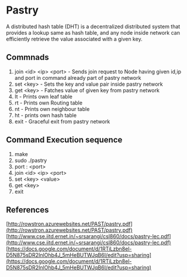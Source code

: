 # Pastry
A distributed hash table (DHT) is a decentralized distributed system that provides a lookup same as hash table, and any node inside network can efficiently retrieve the value associated with a given key.

## Commnads<br>
  1) join \<id> \<ip> \<port> - Sends join request to Node having given id,ip and port in command already part of pastry network
  2) set \<key> <value> - Sets the key and value pair inside pastry network
  3) get \<key> - Fatches value of given key from pastry network
  4) lt - Prints own leaf table
  5) rt - Prints own Routing table 
  6) nt - Prints own neighbour table
  7) ht - prints own hash table
  8) exit - Graceful exit from pastry network 
 
 ## Command Execution sequence <br>
   1) make 
   2) sudo ./pastry 
   3) port : \<port>
   5) join \<id> \<ip> \<port> 
   6) set \<key> \<value> 
   7) get \<key> 
   8) exit

## References<br>
[http://rowstron.azurewebsites.net/PAST/pastry.pdf](http://rowstron.azurewebsites.net/PAST/pastry.pdf)<br>
[http://www.cse.iitd.ernet.in/~srsarangi/csl860/docs/pastry-lec.pdf](http://www.cse.iitd.ernet.in/~srsarangi/csl860/docs/pastry-lec.pdf)<br>
[https://docs.google.com/document/d/1RTiLzbn8el-D5N875sDR2InlOhb4J_5mHeBUTWJqB6I/edit?usp=sharing](https://docs.google.com/document/d/1RTiLzbn8el-D5N875sDR2InlOhb4J_5mHeBUTWJqB6I/edit?usp=sharing)


